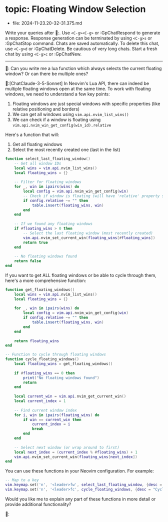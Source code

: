 # topic: Floating Window Selection

- file: 2024-11-23.20-32-31.375.md

Write your queries after 💬:. Use `<C-g><C-g>` or :GpChatRespond to generate a response.
Response generation can be terminated by using `<C-g>s` or :GpChatStop command.
Chats are saved automatically. To delete this chat, use `<C-g>d` or :GpChatDelete.
Be cautious of very long chats. Start a fresh chat by using `<C-g>c` or :GpChatNew.

---

💬:
Can you write me a lua function which always selects the current floating window? Or can there be multiple ones?

🤖:[ChatClaude-3-5-Sonnet]
In Neovim's Lua API, there can indeed be multiple floating windows open at the same time. To work with floating windows, we need to understand a few key points:

1. Floating windows are just special windows with specific properties (like relative positioning and borders)
2. We can get all windows using `vim.api.nvim_list_wins()`
3. We can check if a window is floating using `vim.api.nvim_win_get_config(win_id).relative`

Here's a function that will:
1. Get all floating windows
2. Select the most recently created one (last in the list)

```lua
function select_last_floating_window()
    -- Get all window IDs
    local wins = vim.api.nvim_list_wins()
    local floating_wins = {}
    
    -- Filter for floating windows
    for _, win in ipairs(wins) do
        local config = vim.api.nvim_win_get_config(win)
        -- Check if window is floating (will have 'relative' property set)
        if config.relative ~= "" then
            table.insert(floating_wins, win)
        end
    end
    
    -- If we found any floating windows
    if #floating_wins > 0 then
        -- Select the last floating window (most recently created)
        vim.api.nvim_set_current_win(floating_wins[#floating_wins])
        return true
    end
    
    -- No floating windows found
    return false
end
```

If you want to get ALL floating windows or be able to cycle through them, here's a more comprehensive function:

```lua
function get_floating_windows()
    local wins = vim.api.nvim_list_wins()
    local floating_wins = {}
    
    for _, win in ipairs(wins) do
        local config = vim.api.nvim_win_get_config(win)
        if config.relative ~= "" then
            table.insert(floating_wins, win)
        end
    end
    
    return floating_wins
end

-- Function to cycle through floating windows
function cycle_floating_windows()
    local floating_wins = get_floating_windows()
    
    if #floating_wins == 0 then
        print("No floating windows found")
        return
    end
    
    local current_win = vim.api.nvim_get_current_win()
    local current_index = 1
    
    -- Find current window index
    for i, win in ipairs(floating_wins) do
        if win == current_win then
            current_index = i
            break
        end
    end
    
    -- Select next window (or wrap around to first)
    local next_index = (current_index % #floating_wins) + 1
    vim.api.nvim_set_current_win(floating_wins[next_index])
end
```

You can use these functions in your Neovim configuration. For example:

```lua
-- Map to a key
vim.keymap.set('n', '<leader>fw', select_last_floating_window, {desc = "Select last floating window"})
vim.keymap.set('n', '<leader>fc', cycle_floating_windows, {desc = "Cycle floating windows"})
```

Would you like me to explain any part of these functions in more detail or provide additional functionality?


💬:

